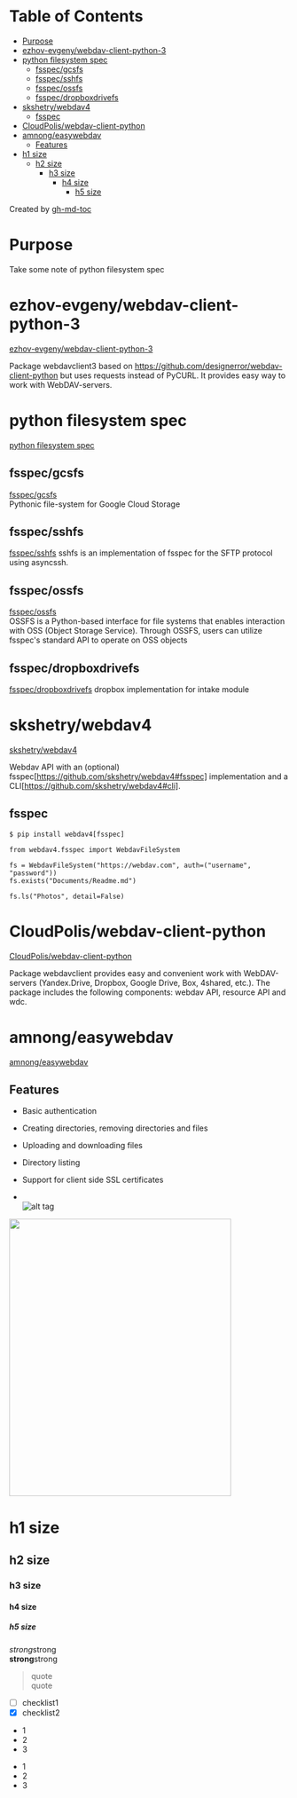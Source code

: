 
Table of Contents
=================
   * [Purpose](#purpose)
   * [ezhov-evgeny/webdav-client-python-3](#ezhov-evgenywebdav-client-python-3)
   * [python filesystem spec](#python-filesystem-spec)
      * [fsspec/gcsfs](#fsspecgcsfs)
      * [fsspec/sshfs](#fsspecsshfs)
      * [fsspec/ossfs](#fsspecossfs)
      * [fsspec/dropboxdrivefs](#fsspecdropboxdrivefs)
   * [skshetry/webdav4](#skshetrywebdav4)
      * [fsspec](#fsspec)
   * [CloudPolis/webdav-client-python](#cloudpoliswebdav-client-python)
   * [amnong/easywebdav](#amnongeasywebdav)
      * [Features](#features)
   * [h1 size](#h1-size)
      * [h2 size](#h2-size)
         * [h3 size](#h3-size)
            * [h4 size](#h4-size)
               * [h5 size](#h5-size)

Created by [gh-md-toc](https://github.com/ekalinin/github-markdown-toc)

# Purpose  
Take some note of python filesystem spec 


# ezhov-evgeny/webdav-client-python-3  
[ezhov-evgeny/webdav-client-python-3](https://github.com/ezhov-evgeny/webdav-client-python-3)

Package webdavclient3 based on https://github.com/designerror/webdav-client-python but uses requests instead of PyCURL. It provides easy way to work with WebDAV-servers. 


# python filesystem spec 
[python filesystem spec ](https://github.com/orgs/fsspec/repositories?type=all)

## fsspec/gcsfs
[fsspec/gcsfs](https://github.com/fsspec/gcsfs)  
Pythonic file-system for Google Cloud Storage  

## fsspec/sshfs  
[fsspec/sshfs](https://github.com/fsspec/sshfs)
sshfs is an implementation of fsspec for the SFTP protocol using asyncssh.  

## fsspec/ossfs
[fsspec/ossfs](https://github.com/fsspec/ossfs)  
OSSFS is a Python-based interface for file systems that enables interaction with OSS (Object Storage Service). Through OSSFS, users can utilize fsspec's standard API to operate on OSS objects  

## fsspec/dropboxdrivefs 
[fsspec/dropboxdrivefs](https://github.com/fsspec/dropboxdrivefs)
dropbox implementation for intake module 


#  skshetry/webdav4 
[skshetry/webdav4](https://github.com/skshetry/webdav4)  

Webdav API with an (optional) fsspec[https://github.com/skshetry/webdav4#fsspec] implementation and a CLI[https://github.com/skshetry/webdav4#cli].
 
## fsspec 
```
$ pip install webdav4[fsspec]
```

```
from webdav4.fsspec import WebdavFileSystem

fs = WebdavFileSystem("https://webdav.com", auth=("username", "password"))
fs.exists("Documents/Readme.md")

fs.ls("Photos", detail=False)
```


# CloudPolis/webdav-client-python 
[CloudPolis/webdav-client-python](https://github.com/CloudPolis/webdav-client-python)    

Package webdavclient provides easy and convenient work with WebDAV-servers (Yandex.Drive, Dropbox, Google Drive, Box, 4shared, etc.). The package includes the following components: webdav API, resource API and wdc.  


# amnong/easywebdav  
[amnong/easywebdav](https://github.com/amnong/easywebdav)

## Features
* Basic authentication
* Creating directories, removing directories and files
* Uploading and downloading files
* Directory listing
* Support for client side SSL certificates



* []()  
![alt tag]()
<img src="" width="400" height="500">  

# h1 size

## h2 size

### h3 size

#### h4 size

##### h5 size

*strong*strong  
**strong**strong  

> quote  
> quote

- [ ] checklist1
- [x] checklist2

* 1
* 2
* 3

- 1
- 2
- 3
